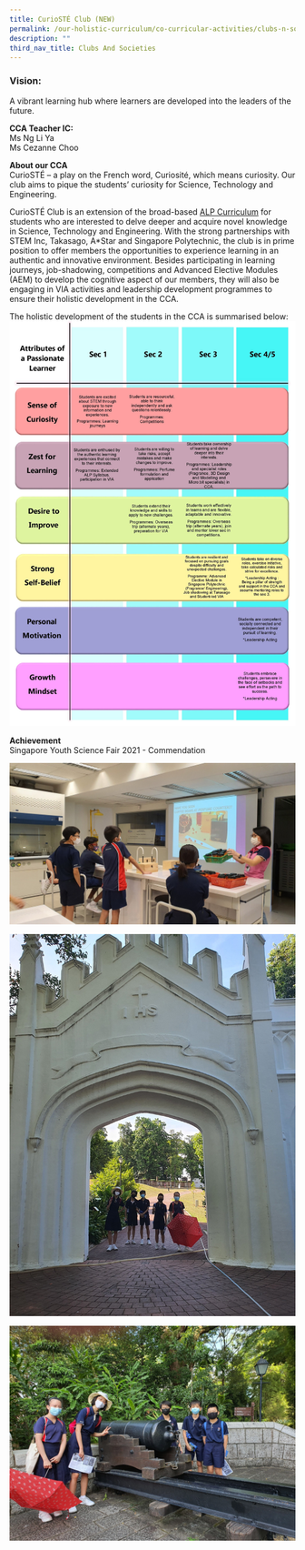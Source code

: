 ```yaml
---
title: CurioSTÉ Club (NEW)
permalink: /our-holistic-curriculum/co-curricular-activities/clubs-n-societies/curiost-club-new
description: ""
third_nav_title: Clubs And Societies
---
```


### Vision:
A vibrant learning hub where learners are developed into the leaders of the future.

**CCA Teacher IC:** <br>
Ms Ng Li Ya <br>
Ms Cezanne Choo

**About our CCA** <br>
CurioSTÉ – a play on the French word, Curiosité, which means curiosity. Our club aims to pique the students’ curiosity for Science, Technology and Engineering.

CurioSTÉ Club is an extension of the broad-based [ALP Curriculum](https://moe-bartleysec-staging.netlify.app/our-signature-programmes/alp-chemical-and-applied-sciences-fragrance) for students who are interested to delve deeper and acquire novel knowledge in Science, Technology and Engineering. With the strong partnerships with STEM Inc, Takasago, A*Star and Singapore Polytechnic, the club is in prime position to offer members the opportunities to experience learning in an authentic and innovative environment. Besides participating in learning journeys, job-shadowing, competitions and Advanced Elective Modules (AEM) to develop the cognitive aspect of our members, they will also be engaging in VIA activities and leadership development programmes to ensure their holistic development in the CCA.


The holistic development of the students in the CCA is summarised below:
![](/images/CurioSTE%20Club%20Holistic%20Development%20Plan.jpg)

**Achievement** <br>
Singapore Youth Science Fair 2021 - Commendation

![](/images/CurioSTE%20Club_CCA%20Session.jpg)

![](/images/CurioSTE%20Club_%20Learning%20Journey%20to%20Spice%20Garden%202.jpg)

![](/images/CurioSTE%20Club_Learning%20Journey%20to%20Spice%20Garden.jpg)